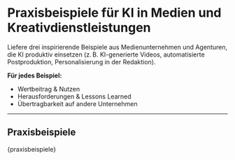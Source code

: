<!-- praxisbeispiele.md -->
# Praxisbeispiele für KI in Medien und Kreativdienstleistungen

Liefere drei inspirierende Beispiele aus Medienunternehmen und Agenturen, die KI produktiv einsetzen (z. B. KI-generierte Videos, automatisierte Postproduktion, Personalisierung in der Redaktion).

**Für jedes Beispiel:**
- Wertbeitrag & Nutzen
- Herausforderungen & Lessons Learned
- Übertragbarkeit auf andere Unternehmen

---

## Praxisbeispiele

{praxisbeispiele}